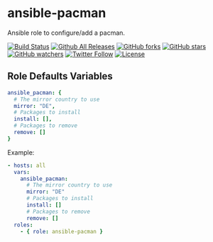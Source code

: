 # ansible-pacman

Ansible role to configure/add a pacman.

[![Build Status](https://img.shields.io/travis/feffi/ansible-pacman.svg)](https://travis-ci.org/feffi/ansible-pacman) [![Github All Releases](https://img.shields.io/github/downloads/feffi/ansible-pacman/total.svg)](https://github.com/feffi/ansible-pacman) [![GitHub forks](https://img.shields.io/github/forks/feffi/ansible-pacman.svg?style=social&label=Fork)](https://github.com/feffi/ansible-pacman) [![GitHub stars](https://img.shields.io/github/stars/feffi/ansible-pacman.svg?style=social&label=Star)](https://github.com/feffi/ansible-pacman) [![GitHub watchers](https://img.shields.io/github/watchers/feffi/ansible-pacman.svg?style=social&label=Watch)](https://github.com/feffi/ansible-pacman) [![Twitter Follow](https://img.shields.io/twitter/follow/feffi1.svg?style=social&label=Follow)](https://twitter.com/feffi1) [![License](http://img.shields.io/:license-mit-blue.svg)](https://github.com/feffi/ansible-pacman/blob/master/LICENSE)

## Role Defaults Variables

```yaml
ansible_pacman: {
  # The mirror country to use
  mirror: "DE",
  # Packages to install
  install: [],
  # Packages to remove
  remove: []
}
```

Example:

```yaml
- hosts: all
  vars:
    ansible_pacman:
      # The mirror country to use
      mirror: "DE"
      # Packages to install
      install: []
      # Packages to remove
      remove: []
  roles:
    - { role: ansible-pacman }
```
